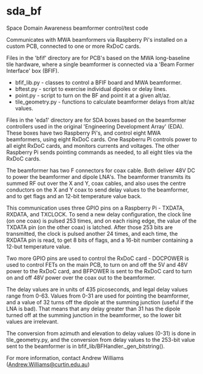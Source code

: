 # sda_bf
Space Domain Awareness beamformer control/test code

Communicates with MWA beamformers via Raspberry Pi's installed on 
a custom PCB, connected to one or more RxDoC cards.

Files in the 'bfif' directory are for PCB's based on the MWA long-baseline
tile hardware, where a single beamformer is connected via a 'Beam
Former Interface' box (BFIF).

  - bfif_lib.py - classes to control a BFIF board and MWA beamformer.
  - bftest.py - script to exercise individual dipoles or delay lines.
  - point.py - script to turn on the BF and point it at a given alt/az.
  - tile_geometry.py - functions to calculate beamformer delays from alt/az values.

Files in the 'eda1' directory are for SDA boxes based on the 
beamformer controllers used in the original 'Engineering Development
Array' (EDA). These boxes have two Raspberry Pi's, and control eight
MWA beamformers, using eight RxDoC cards. One Raspberru Pi controls 
power to all eight RxDoC cards, and monitors currents and voltages. The
other Raspberry Pi sends pointing commands as needed, to all eight
tiles via the RxDoC cards.

The beamformer has two F connectors for coax cable. Both deliver 48V DC to 
power the beamformer and dipole LNA's. The beamformer transmits its summed 
RF out over the X and Y, coax cables, and also uses the centre conductors on 
the X and Y coax to send delay values to the beamformer, and to get flags and 
an 12-bit temperature value back. 

This communication uses three GPIO pins on a Raspberry Pi - TXDATA, RXDATA, 
and TXCLOCK. To send a new delay configuration, the clock line (on one coax) 
is pulsed 253 times, and on each rising edge, the value of the TXDATA pin (on 
the other coax) is latched. After those 253 bits are transmitted, the clock
is pulsed another 24 times, and each time, the RXDATA pin is read, to get
8 bits of flags, and a 16-bit number containing a 12-but temperature value.

Two more GPIO pins are used to control the RxDoC card - DOCPOWER is used to control
FETs on the main PCB, to turn on and off the 5V and 48V power to the RxDoC card,
and BFPOWER is sent to the RxDoC card to turn on and off 48V power over the coax
out to the beamformer.

The delay values are in units of 435 picoseconds, and legal delay values range
from 0-63. Values from 0-31 are used for pointing the beamformer, and a value
of 32 turns off the dipole at the summing junction (useful if the LNA is bad).
That means that any delay greater than 31 has the dipole turned off at the 
summing junction in the beamformer, so the lower bit values are irrelevant.

The conversion from azimuth and elevation to delay values (0-31) is done in
tile_geometry.py, and the conversion from delay values to the 253-bit value
sent to the beamformer is in bfif_lib/BFHandler._gen_bitstring().

For more information, contact Andrew Williams 
(Andrew.Williams@curtin.edu.au)
